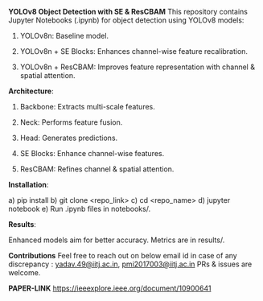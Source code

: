 **YOLOv8 Object Detection with SE & ResCBAM**
This repository contains Jupyter Notebooks (.ipynb) for object detection using YOLOv8 models:

1) YOLOv8n: Baseline model.

2) YOLOv8n + SE Blocks: Enhances channel-wise feature recalibration.

3) YOLOv8n + ResCBAM: Improves feature representation with channel & spatial attention.

**Architecture**:

1) Backbone: Extracts multi-scale features.

2) Neck: Performs feature fusion.

3) Head: Generates predictions.

4) SE Blocks: Enhance channel-wise features.

5) ResCBAM: Refines channel & spatial attention.

**Installation**:

a) pip install <related tensorflow and pytorch libraries>
b) git clone <repo_link>
c) cd <repo_name>
d) jupyter notebook
e) Run .ipynb files in notebooks/.

**Results**:

Enhanced models aim for better accuracy. Metrics are in results/.

**Contributions**
Feel free to reach out on below email id in case of any discrepancy : yadav.49@iitj.ac.in, pmi2017003@iitj.ac.in
PRs & issues are welcome.


**PAPER-LINK**
https://ieeexplore.ieee.org/document/10900641
